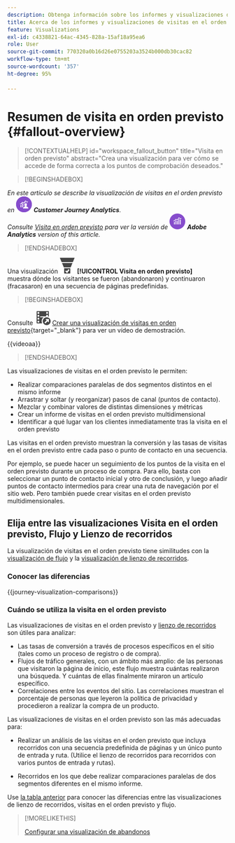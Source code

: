 ```yaml
---
description: Obtenga información sobre los informes y visualizaciones de visitas en el orden previsto.
title: Acerca de los informes y visualizaciones de visitas en el orden previsto
feature: Visualizations
exl-id: c4338821-64ac-4345-828a-15af18a95ea6
role: User
source-git-commit: 770320a0b16d26e0755203a3524b000db30cac82
workflow-type: tm+mt
source-wordcount: '357'
ht-degree: 95%

---
```


# Resumen de visita en orden previsto {#fallout-overview}

<!-- markdownlint-disable MD034 -->

>[!CONTEXTUALHELP]
>id="workspace_fallout_button"
>title="Visita en orden previsto"
>abstract="Crea una visualización para ver cómo se accede de forma correcta a los puntos de comprobación deseados."

<!-- markdownlint-enable MD034 -->


>[!BEGINSHADEBOX]

_En este artículo se describe la visualización de visitas en el orden previsto en_ ![CustomerJourneyAnalytics](/help/assets/icons/CustomerJourneyAnalytics.svg) _**Customer Journey Analytics**._<br/>_Consulte [Visita en orden previsto](https://experienceleague.adobe.com/es/docs/analytics/analyze/analysis-workspace/visualizations/fallout/fallout-flow) para ver la versión de_ ![AdobeAnalytics](/help/assets/icons/AdobeAnalytics.svg) _**Adobe Analytics** version of this article._

>[!ENDSHADEBOX]

Una visualización ![ConversionFunnel](/help/assets/icons/ConversionFunnel.svg) **[!UICONTROL Visita en orden previsto]** muestra dónde los visitantes se fueron (abandonaron) y continuaron (fracasaron) en una secuencia de páginas predefinidas.


>[!BEGINSHADEBOX]

Consulte ![VideoCheckedOut](/help/assets/icons/VideoCheckedOut.svg) [Crear una visualización de visitas en orden previsto](https://video.tv.adobe.com/v/345883/?quality=12&learn=on){target="_blank"} para ver un vídeo de demostración.

{{videoaa}}

>[!ENDSHADEBOX]


Las visualizaciones de visitas en el orden previsto le permiten:

* Realizar comparaciones paralelas de dos segmentos distintos en el mismo informe
* Arrastrar y soltar (y reorganizar) pasos de canal (puntos de contacto).
* Mezclar y combinar valores de distintas dimensiones y métricas
* Crear un informe de visitas en el orden previsto multidimensional
* Identificar a qué lugar van los clientes inmediatamente tras la visita en el orden previsto

Las visitas en el orden previsto muestran la conversión y las tasas de visitas en el orden previsto entre cada paso o punto de contacto en una secuencia.

Por ejemplo, se puede hacer un seguimiento de los puntos de la visita en el orden previsto durante un proceso de compra. Para ello, basta con seleccionar un punto de contacto inicial y otro de conclusión, y luego añadir puntos de contacto intermedios para crear una ruta de navegación por el sitio web. Pero también puede crear visitas en el orden previsto multidimensionales.

## Elija entre las visualizaciones Visita en el orden previsto, Flujo y Lienzo de recorridos

La visualización de visitas en el orden previsto tiene similitudes con la [visualización de flujo](/help/analysis-workspace/visualizations/c-flow/flow.md) y la [visualización de lienzo de recorridos](/help/analysis-workspace/visualizations/journey-canvas/journey-canvas.md).

### Conocer las diferencias

<!-- Information in this snippet is shared between Journey canvas, Fallout, and Flow visualization docs -->

{{journey-visualization-comparisons}}

### Cuándo se utiliza la visita en el orden previsto

Las visualizaciones de visitas en el orden previsto y [lienzo de recorridos](/help/analysis-workspace/visualizations/journey-canvas/journey-canvas.md) son útiles para analizar:

* Las tasas de conversión a través de procesos específicos en el sitio (tales como un proceso de registro o de compra).
* Flujos de tráfico generales, con un ámbito más amplio: de las personas que visitaron la página de inicio, este flujo muestra cuántas realizaron una búsqueda. Y cuántas de ellas finalmente miraron un artículo específico.
* Correlaciones entre los eventos del sitio. Las correlaciones muestran el porcentaje de personas que leyeron la política de privacidad y procedieron a realizar la compra de un producto.

Las visualizaciones de visitas en el orden previsto son las más adecuadas para:

* Realizar un análisis de las visitas en el orden previsto que incluya recorridos con una secuencia predefinida de páginas y un único punto de entrada y ruta. (Utilice el lienzo de recorridos para recorridos con varios puntos de entrada y rutas).

* Recorridos en los que debe realizar comparaciones paralelas de dos segmentos diferentes en el mismo informe.

Use [la tabla anterior](#understand-the-differences) para conocer las diferencias entre las visualizaciones de lienzo de recorridos, visitas en el orden previsto y flujo.

>[!MORELIKETHIS]
>
>[Configurar una visualización de abandonos](configuring-fallout.md)



